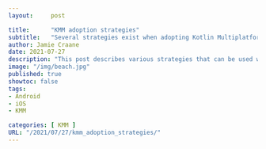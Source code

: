 ```yaml
---
layout:     post

title:      "KMM adoption strategies"
subtitle:   "Several strategies exist when adopting Kotlin Multiplatform Mobile"
author: Jamie Craane
date: 2021-07-27       
description: "This post describes various strategies that can be used whena adopting KMM for native Android and iOS development."
image: "/img/beach.jpg"
published: true
showtoc: false
tags:
- Android
- iOS
- KMM

categories: [ KMM ]
URL: "/2021/07/27/kmm_adoption_strategies/"
---
```

